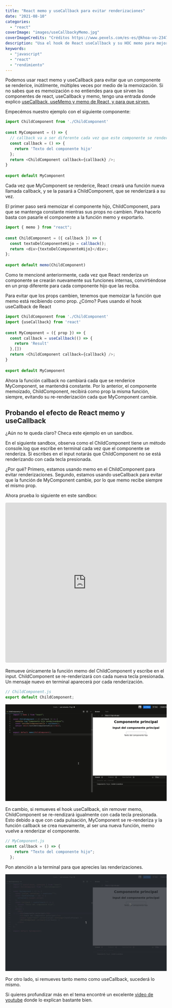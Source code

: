 ```yaml
---
title: "React memo y useCallback para evitar renderizaciones"
date: "2021-08-10"
categories: 
  - "react"
coverImage: "images/useCallbackyMemo.jpg"
coverImageCredits: "Créditos https://www.pexels.com/es-es/@khoa-vo-2347168/"
description: "Usa el hook de React useCallback y su HOC memo para mejorar el rendimiento de tu aplicación evitando renderizaciones en tus componentes"
keywords:
  - "javascript"
  - "react"
  - "rendimiento"
---
```


Podemos usar react memo y useCallback para evitar que un componente se renderice, inútilmente, múltiples veces por medio de la memoización. Si no sabes que es memoización o no entiendes para que sirven los componentes de react, useCallback y memo, tengo una entrada donde explico [useCallback, useMemo y memo de React, y para que sirven.](/react-usecallback-usememo-y-memo-diferencias-y-usos/)

Empecémos nuestro ejemplo con el siguiente componente:

```javascript
import ChildComponent from './ChildComponent'

const MyComponent = () => {
  // callback va a ser diferente cada vez que este componente se renderice
  const callback = () => {
    return 'Texto del componente hijo'
  };
  return <ChildComponent callback={callback} />;
}

export default MyComponent
```

Cada vez que MyComponent se renderice, React creará una función nueva llamada callback, y se la pasará a ChildComponent, que se renderizará a su vez.

El primer paso será memoizar el componente hijo, ChildComponent, para que se mantenga constante mientras sus props no cambien. Para hacerlo basta con pasarle el componente a la función memo y exportarlo.

```javascript
import { memo } from "react";

const ChildComponent = ({ callback }) => {
  const textoDelComponenteHijo = callback();
  return <div>{textoDelComponenteHijo}</div>;
};

export default memo(ChildComponent)
```

Como te mencioné anteriormente, cada vez que React renderiza un componente se crearán nuevamente sus funciones internas, convirtiéndose en un prop diferente para cada componente hijo que las reciba.

Para evitar que los props cambien, tenemos que memoizar la función que memo está recibiendo como prop. ¿Cómo? Pues usando el hook useCallback de React

```javascript
import ChildComponent from './ChildComponent'
import {useCallback} from 'react'

const MyComponent = ({ prop }) => {
  const callback = useCallback(() => {
    return 'Result'
  },[])
  return <ChildComponent callback={callback} />;
}

export default MyComponent
```

Ahora la función callback no cambiará cada que se renderice MyComponent, se mantendrá constante. Por lo anterior, el componente memoizado, ChildComponent, recibirá como prop la misma función, siempre, evitando su re-renderización cada que MyComponent cambie.

## Probando el efecto de React memo y useCallback

¿Aún no te queda claro? Checa este ejemplo en un sandbox.

En el siguiente sandbox, observa como el ChildComponent tiene un método console.log que escribe en terminal cada vez que el componente se renderiza. Si escribes en el input notarás que ChildComponent no se está renderizando con cada tecla presionada.

¿Por qué? Primero, estamos usando memo en el ChildComponent para evitar renderizaciones. Segundo, estamos usando useCallback para evitar que la función de MyComponent cambie, por lo que memo recibe siempre el mismo prop.

Ahora prueba lo siguiente en este sandbox:

<iframe src="https://codesandbox.io/embed/sad-almeida-17zgt?autoresize=1&amp;expanddevtools=1&amp;fontsize=14&amp;module=%2Fsrc%2FChildComponent.js&amp;moduleview=1&amp;theme=dark" style="width:100%; height:500px; border:0; border-radius: 4px; overflow:hidden;" title="sad-almeida-17zgt" allow="accelerometer; ambient-light-sensor; camera; encrypted-media; geolocation; gyroscope; hid; microphone; midi; payment; usb; vr; xr-spatial-tracking" sandbox="allow-forms allow-modals allow-popups allow-presentation allow-same-origin allow-scripts"></iframe>

Remueve únicamente la función memo del ChildComponent y escribe en el input. ChildComponent se re-renderizará con cada nueva tecla presionada. Un mensaje nuevo en terminal aparecerá por cada renderización.

```javascript
// ChildComponent.js
export default ChildComponent;
```

![Eliminar memo del componente hijo causa renderizaciones](images/eliminandoMemo.gif)

En cambio, si remueves el hook useCallback, sin remover memo, ChildComponent se re-rendizará igualmente con cada tecla presionada. Esto debido a que con cada pulsación, MyComponent se re-renderiza y la función callback se crea nuevamente, al ser una nueva función, memo vuelve a renderizar el componente.

```javascript
// MyComponent.js
const callback = () => {
    return "Texto del componente hijo";
  };
```

Pon atención a la terminal para que aprecies las renderizaciones.

![Eliminar useCallback del componente hijo causa renderizaciones](images/eliminandoUseCallback.gif)

Por otro lado, si remueves tanto memo como useCallback, sucederá lo mismo.

Si quieres profundizar más en el tema encontré un excelente [video de youtube](https://www.youtube.com/watch?v=uojLJFt9SzY) donde lo explican bastante bien.

